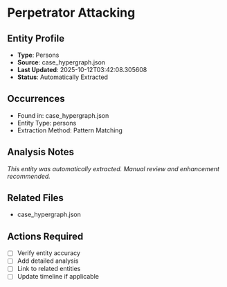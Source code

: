 # Perpetrator Attacking

## Entity Profile
- **Type**: Persons
- **Source**: case_hypergraph.json
- **Last Updated**: 2025-10-12T03:42:08.305608
- **Status**: Automatically Extracted

## Occurrences
- Found in: case_hypergraph.json
- Entity Type: persons
- Extraction Method: Pattern Matching

## Analysis Notes
*This entity was automatically extracted. Manual review and enhancement recommended.*

## Related Files
- case_hypergraph.json

## Actions Required
- [ ] Verify entity accuracy
- [ ] Add detailed analysis
- [ ] Link to related entities
- [ ] Update timeline if applicable
